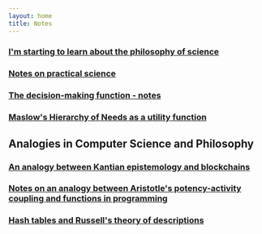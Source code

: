 ```yaml
---
layout: home
title: Notes
---
```




<!-- ### [Notes on friendship](/notes/notes-on-friendship) -->

### [I'm starting to learn about the philosophy of science](/notes/starting-to-learn-about-the-philosophy-of-science)

### [Notes on practical science](/notes/notes-on-practical-science)

### [The decision-making function - notes](/notes/decision-making-function-notes)

### [Maslow's Hierarchy of Needs as a utility function](/notes/maslows-hierarchy-of-needs-as-a-utility-function)

## Analogies in Computer Science and Philosophy

### [An analogy between Kantian epistemology and blockchains](/notes/an-analogy-between-kant-and-blockchains)

### [Notes on an analogy between Aristotle's potency-activity coupling and functions in programming](/notes/notes-on-the-analogy-between-a-potency-activity-and-a-function)

<!-- ### [Internal conflict and the internal community](/notes/internal-conflict-and-the-internal-community) -->

### [Hash tables and Russell's theory of descriptions](/notes/hash-tables-and-russells-theory-of-descriptions)

